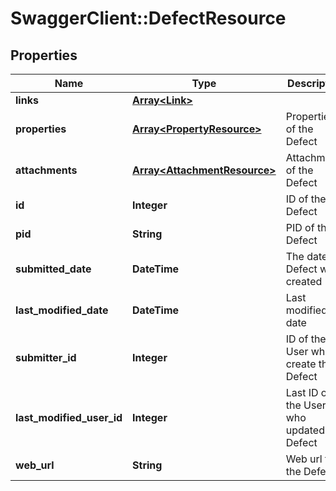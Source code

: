 # SwaggerClient::DefectResource

## Properties
Name | Type | Description | Notes
------------ | ------------- | ------------- | -------------
**links** | [**Array&lt;Link&gt;**](Link.md) |  | [optional] 
**properties** | [**Array&lt;PropertyResource&gt;**](PropertyResource.md) | Properties of the Defect | [optional] 
**attachments** | [**Array&lt;AttachmentResource&gt;**](AttachmentResource.md) | Attachments of the Defect | [optional] 
**id** | **Integer** | ID of the Defect | [optional] 
**pid** | **String** | PID of the Defect | [optional] 
**submitted_date** | **DateTime** | The date Defect was created | [optional] 
**last_modified_date** | **DateTime** | Last modified date | [optional] 
**submitter_id** | **Integer** | ID of the User who create the Defect | [optional] 
**last_modified_user_id** | **Integer** | Last ID of the User who updated the Defect | [optional] 
**web_url** | **String** | Web url to the Defect | [optional] 


